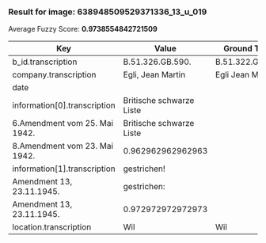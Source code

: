 ### Result for image: 638948509529371336_13_u_019
Average Fuzzy Score: **0.9738554842721509**
<small>

| Key | Value | Ground Truth | Score |
| --- | --- | --- | --- |
| b_id.transcription | B.51.326.GB.590. | B.51.322.GB.590. | 0.9375 |
| company.transcription | Egli, Jean Martin | Egli Jean Martin | 0.9696969696969697 |
| date |  |  | 1.0 |
| information[0].transcription | Britische schwarze Liste
6.Amendment vom 25. Mai 1942. | Britische schwarze Liste
8.Amendment vom 23. Mai 1942. | 0.962962962962963 |
| information[1].transcription | gestrichen!
Amendment 13, 23.11.1945. | gestrichen:
Amendment 13, 23.11.1945. | 0.972972972972973 |
| location.transcription | Wil | Wil | 1.0 |

</small>

